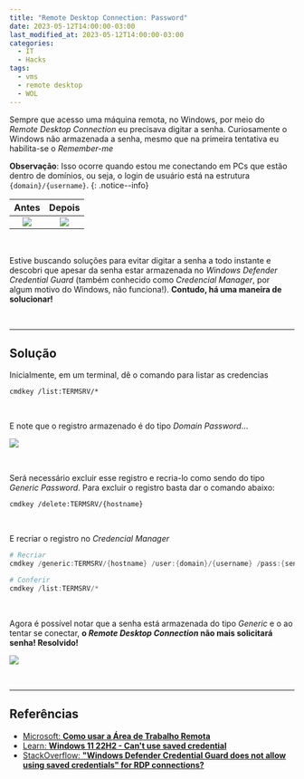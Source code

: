 ```yaml
---
title: "Remote Desktop Connection: Password"
date: 2023-05-12T14:00:00-03:00
last_modified_at: 2023-05-12T14:00:00-03:00
categories:
  - IT
  - Hacks
tags:
  - vms
  - remote desktop
  - WOL
---
```


Sempre que acesso uma máquina remota, no Windows, por meio do _Remote Desktop Connection_ eu precisava digitar a senha. Curiosamente o Windows não armazenada a senha, mesmo que na primeira tentativa eu habilita-se o _Remember-me_

**Observação**: Isso ocorre quando estou me conectando em PCs que estão dentro de domínios, ou seja, o login de usuário está na estrutura `{domain}/{username}`.
{: .notice--info}

|                Antes                 |                Depois                |
| :----------------------------------: | :----------------------------------: |
| ![](https://i.imgur.com/mNAUk3Y.png) | ![](https://i.imgur.com/u8DgXKP.png) |

<br>

Estive buscando soluções para evitar digitar a senha a todo instante e descobri que apesar da senha estar armazenada no _Windows Defender Credential Guard_ (também conhecido como _Credencial Manager_, por algum motivo do Windows, não funciona!). **Contudo, há uma maneira de solucionar!**

<br>

---

## Solução

Inicialmente, em um terminal, dê o comando para listar as credencias

```
cmdkey /list:TERMSRV/*
```

<br>

E note que o registro armazenado é do tipo _Domain Password_...

![](https://i.imgur.com/Cjroaxy.png)

<br>

Será necessário excluir esse registro e recria-lo como sendo do tipo _Generic Password_. Para excluir o registro basta dar o comando abaixo:

```
cmdkey /delete:TERMSRV/{hostname}
```

<br>

E recriar o registro no _Credencial Manager_

```powershell
# Recriar
cmdkey /generic:TERMSRV/{hostname} /user:{domain}/{username} /pass:{senha}

# Conferir
cmdkey /list:TERMSRV/*
```

<br>

Agora é possível notar que a senha está armazenada do tipo _Generic_ e o ao tentar se conectar, **o _Remote Desktop Connection_ não mais solicitará senha! Resolvido!**

![](https://i.imgur.com/Pg9mIGJ.png)

<br>

---

## Referências

- [Microsoft: **Como usar a Área de Trabalho Remota**](https://support.microsoft.com/pt-br/windows/como-usar-a-%C3%A1rea-de-trabalho-remota-5fe128d5-8fb1-7a23-3b8a-41e636865e8c)
- [Learn: **Windows 11 22H2 - Can't use saved credential**](https://learn.microsoft.com/en-us/answers/questions/1021785/windows-11-22h2-cant-use-saved-credential#answer-1177710)
- [StackOverflow: **"Windows Defender Credential Guard does not allow using saved credentials" for RDP connections?**](https://superuser.com/questions/1756354/windows-defender-credential-guard-does-not-allow-using-saved-credentials-for-r)
